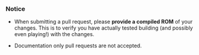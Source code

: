 ### Notice

- When submitting a pull request, please **provide a compiled ROM** of your changes. This is to verify you have actually tested building (and possibly even playing!) with the changes.

- Documentation only pull requests are not accepted.
